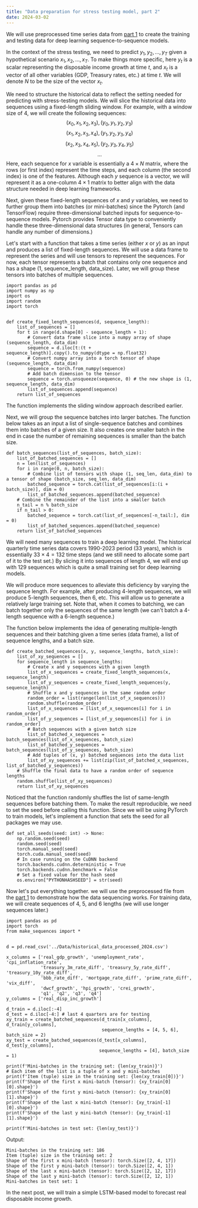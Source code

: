 ```yaml
---
title: "Data preparation for stress testing model, part 2"
date: 2024-03-02
---
```


We will use preprocessed time series data from <a href="2024-03-01-data-preparation-for-stress-testing-model-part-1.md">part 1</a> to create the training and testing data for deep learning sequence-to-sequence models.

In the context of the stress testing, we need to predict $y_1, y_2, ..., y_T$ given a hypothetical scenario $x_1, x_2, ..., x_T$. To make things more specific, here $y_t$ is a scalar representing the disposable income growth at time $t$, and $x_t$ is a vector of all other variables (GDP, Treasury rates, etc.) at time $t$. We will denote $N$ to be the size of the vector $x_t$.

We need to structure the historical data to reflect the setting needed for predicting with stress-testing models. We will slice the historical data into sequences using a fixed-length sliding window. For example, with a window size of 4, we will create the following sequences:
$$(x_0, x_1, x_2, x_3), (y_0, y_1, y_2, y_3)$$
$$(x_1, x_2, x_3, x_4), (y_1, y_2, y_3, y_4)$$
$$(x_2, x_3, x_4, x_5), (y_2, y_3, y_4, y_5)$$
$$...$$
Here, each sequence for $x$ variable is essentially a $4\times N$ matrix, where the rows (or first index) represent the time steps, and each column (the second index) is one of the features. Although each $y$ sequence is a vector, we will represent it as a one-column $4\times 1$ matrix to better align with the data structure needed in deep learning frameworks.

Next, given these fixed-length sequences of $x$ and $y$ variables, we need to further group them into batches (or mini-batches) since the Pytorch (and TensorFlow) require three-dimensional batched inputs for sequence-to-sequence models. Pytorch provides Tensor data type to conveniently handle these three-dimensional data structures (in general, Tensors can handle any number of dimensions.)

Let's start with a function that takes a time series (either $x$ or $y$) as an input and produces a list of fixed-length sequences. We will use a data frame to represent the series and will use tensors to represent the sequences. For now, each tensor represents a batch that contains only one sequence and has a shape (1, sequence_length, data_size). Later, we will group these tensors into batches of multiple sequences.

```Python3
import pandas as pd
import numpy as np
import os
import random
import torch


def create_fixed_length_sequences(d, sequence_length):
    list_of_sequences = []
    for t in range(d.shape[0] - sequence_length + 1):
        # Convert data frame slice into a numpy array of shape (sequence_length, data_dim)
        sequence = d.iloc[t:(t + sequence_length)].copy().to_numpy(dtype = np.float32)
        # Convert numpy array into a torch tensor of shape (sequence_length, data_dim)
        sequence = torch.from_numpy(sequence) 
        # Add batch dimension to the tensor
        sequence = torch.unsqueeze(sequence, 0) # the new shape is (1, sequence_length, data_dim)
        list_of_sequences.append(sequence)
    return list_of_sequences
```
The function implements the sliding window approach described earlier.

Next, we will group the sequence batches into larger batches. The function below takes as an input a list of single-sequence batches and combines them into batches of a given size. It also creates one smaller batch in the end in case the number of remaining sequences is smaller than the batch size.

```Python3
def batch_sequences(list_of_sequences, batch_size):
    list_of_batched_sequences = []
    n = len(list_of_sequences)
    for i in range(0, n, batch_size):
        # Combine list of tensors with shape (1, seq_len, data_dim) to a tensor of shape (batch_size, seq_len, data_dim)
        batched_sequence = torch.cat(list_of_sequences[i:(i + batch_size)], dim = 0)
        list_of_batched_sequences.append(batched_sequence)
    # Combine the remainder of the list into a smaller batch
    n_tail = n % batch_size
    if n_tail > 0:
        batched_sequence = torch.cat(list_of_sequences[-n_tail:], dim = 0)
        list_of_batched_sequences.append(batched_sequence)
    return list_of_batched_sequences
```
We will need many sequences to train a deep learning model. The historical quarterly time series data covers 1990-2023 period (33 years), which is essentially $33 \times 4 = 132$ time steps (and we still need to allocate some part of it to the test set.) By slicing it into sequences of length 4, we will end up with 129 sequences which is quite a small training set for deep learning models.

We will produce more sequences to alleviate this deficiency by varying the sequence length. For example, after producing 4-length sequences, we will produce 5-length sequences, then 6, etc. This will allow us to generate a relatively large training set. Note that, when it comes to batching, we can batch together only the sequences of the same length (we can't batch a 4-length sequence with a 6-length sequence.)

The function below implements the idea of generating multiple-length sequences and their batching given a time series (data frame), a list of sequence lengths, and a batch size.

```Python3
def create_batched_sequences(x, y, sequence_lengths, batch_size):
    list_of_xy_sequences = []
    for sequence_length in sequence_lengths:
        # Create x and y sequences with a given length
        list_of_x_sequences = create_fixed_length_sequences(x, sequence_length)
        list_of_y_sequences = create_fixed_length_sequences(y, sequence_length)
        # Shuffle x and y sequences in the same random order
        random_order = list(range(len(list_of_x_sequences)))
        random.shuffle(random_order)
        list_of_x_sequences = [list_of_x_sequences[i] for i in random_order]
        list_of_y_sequences = [list_of_y_sequences[i] for i in random_order]
        # Batch sequences with a given batch size
        list_of_batched_x_sequences = batch_sequences(list_of_x_sequences, batch_size)
        list_of_batched_y_sequences = batch_sequences(list_of_y_sequences, batch_size)
        # Add tuples of (x, y) batched sequences into the data list
        list_of_xy_sequences += list(zip(list_of_batched_x_sequences, list_of_batched_y_sequences))
    # Shuffle the final data to have a random order of sequence lengths
    random.shuffle(list_of_xy_sequences)
    return list_of_xy_sequences
```

Noticed that the function randomly shuffles the list of same-length sequences before batching them. To make the result reproducible, we need to set the seed before calling this function. Since we will be using PyTorch to train models, let's implement a function that sets the seed for all packages we may use.

```Python3
def set_all_seeds(seed: int) -> None:
    np.random.seed(seed)
    random.seed(seed)
    torch.manual_seed(seed)
    torch.cuda.manual_seed(seed)
    # In case running on the CuDNN backend
    torch.backends.cudnn.deterministic = True
    torch.backends.cudnn.benchmark = False
    # Set a fixed value for the hash seed
    os.environ["PYTHONHASHSEED"] = str(seed)
```

Now let's put everything together. we will use the preprocessed file from the <a href="2024-03-01-data-preparation-for-stress-testing-model-part-1.md">part 1</a> to demonstrate how the data sequencing works. For training data, we will create sequences of 4, 5, and 6 lengths (we will use longer sequences later.)

```Python3
import pandas as pd
import torch
from make_sequences import *


d = pd.read_csv('../Data/historical_data_processed_2024.csv')

x_columns = ['real_gdp_growth', 'unemployment_rate', 'cpi_inflation_rate',
             'treasury_3m_rate_diff', 'treasury_5y_rate_diff', 'treasury_10y_rate_diff',
             'bbb_rate_diff', 'mortgage_rate_diff', 'prime_rate_diff', 'vix_diff',
             'dwcf_growth', 'hpi_growth', 'crei_growth',
             'q1', 'q2', 'q3', 'q4']
y_columns = ['real_disp_inc_growth']

d_train = d.iloc[:-4]
d_test = d.iloc[-4:] # last 4 quarters are for testing
xy_train = create_batched_sequences(d_train[x_columns], d_train[y_columns],
                                    sequence_lengths = [4, 5, 6], batch_size = 2)
xy_test = create_batched_sequences(d_test[x_columns], d_test[y_columns],
                                   sequence_lengths = [4], batch_size = 1)

print(f'Mini-batches in the training set: {len(xy_train)}')
# Each item of the list is a tuple of x and y mini-batches
print(f'Item (tuple) size in the training set: {len(xy_train[0])}')
print(f'Shape of the first x mini-batch (tensor): {xy_train[0][0].shape}')
print(f'Shape of the first y mini-batch (tensor): {xy_train[0][1].shape}')
print(f'Shape of the last x mini-batch (tensor): {xy_train[-1][0].shape}')
print(f'Shape of the last y mini-batch (tensor): {xy_train[-1][1].shape}')

print(f'Mini-batches in test set: {len(xy_test)}')
```

Output:

```
Mini-batches in the training set: 186
Item (tuple) size in the training set: 2
Shape of the first x mini-batch (tensor): torch.Size([2, 4, 17])
Shape of the first y mini-batch (tensor): torch.Size([2, 4, 1])
Shape of the last x mini-batch (tensor): torch.Size([2, 12, 17])
Shape of the last y mini-batch (tensor): torch.Size([2, 12, 1])
Mini-batches in test set: 1
```

In the next post, we will train a simple LSTM-based model to forecast real disposable income growth.
